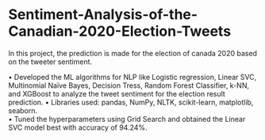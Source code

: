 # Sentiment-Analysis-of-the-Canadian-2020-Election-Tweets

In this project, the prediction is made for the election of canada 2020 based on the tweeter sentiment. 

•	Developed the ML algorithms for NLP like Logistic regression, Linear SVC, Multinomial Naïve Bayes, Decision Tress, Random Forest Classifier, k-NN, and XGBoost to analyze the tweet sentiment for the election result prediction.
•	Libraries used: pandas, NumPy, NLTK, scikit-learn, matplotlib, seaborn.  
•	Tuned the hyperparameters using Grid Search and obtained the Linear SVC model best with accuracy of 94.24%. 
